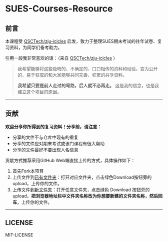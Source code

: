 # SUES-Courses-Resource
## 前言

本课程受 [QSCTech/zju-icicles](https://github.com/QSCTech/zju-icicles) 启发，致力于整理SUES期末考试的往年试卷、复习资料，为同学们备考助力。

引用一段我非常喜欢的话：（来自 [QSCTech/zju-icicles](https://github.com/QSCTech/zju-icicles) ）

> 我希望能够将这些隐晦的、不确定的、口口相传的资料和经验，变为公开的、易于获取的和大家能够共同完善、积累的共享资料。
>
> **我希望只要是前人走过的弯路，后人就不必再走。** 这是我的信念，也是我建立这个项目的原因。

---

## 贡献

**欢迎分享你所得到的复习资料！分享前，请注意：**

- 分享的文件不与仓库中现有的重复
- 分享的文件应对期末考试或该门课程有很大帮助
- 分享的文件最好不要出现人名信息

贡献方式推荐采用GitHub Web端直接上传的方式，具体操作如下：

1. 首先Fork本项目
2. 上传文件到<u>已有文件夹</u>：打开对应文件夹，点击绿色Download按钮旁的upload，上传你的文件。
3. 上传文件到<u>新文件夹</u>：打开任意文件夹，点击绿色 Download 按钮旁的 upload，**把浏览器地址栏中文件夹名称改为你想要新建的文件夹名称，然后回车**，上传你的文件。

---

## LICENSE

MIT-LICENSE
